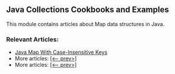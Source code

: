 ## Java Collections Cookbooks and Examples

This module contains articles about Map data structures in Java.

### Relevant Articles: 
- [Java Map With Case-Insensitive Keys](https://www.baeldung.com/java-map-case-insensitive-keys)
- More articles: [[<-- prev>]](/../java-collections-maps)
- More articles: [[<-- prev>]](/../java-collections-maps-2)
